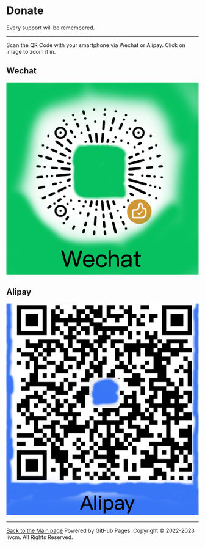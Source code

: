 # Donate
Every support will be remembered.

------

Scan the QR Code with your smartphone via Wechat or Alipay.
Click on image to zoom it in.
## Wechat
[![Wechat](/assets/wechat.png "Wechat")](/assets/wechat.png)
## Alipay
[![Alipay](/assets/alipay.png "Alipay")](/assets/alipay.png)

------

[Back to the Main page](/ "Back to the Main page")
Powered by GitHub Pages. Copyright ©️ 2022-2023 livcm. All Rights Reserved.